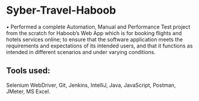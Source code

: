 # Syber-Travel-Haboob
•	Performed a complete Automation, Manual and Performance Test project from the scratch for Haboob’s Web App which is for booking flights and hotels services online; to ensure that the software application meets the requirements and expectations of its intended users, and that it functions as intended in different scenarios and under varying conditions.
## Tools used:
Selenium WebDriver, Git, Jenkins, IntelliJ, Java, JavaScript, Postman, JMeter, MS Excel.
